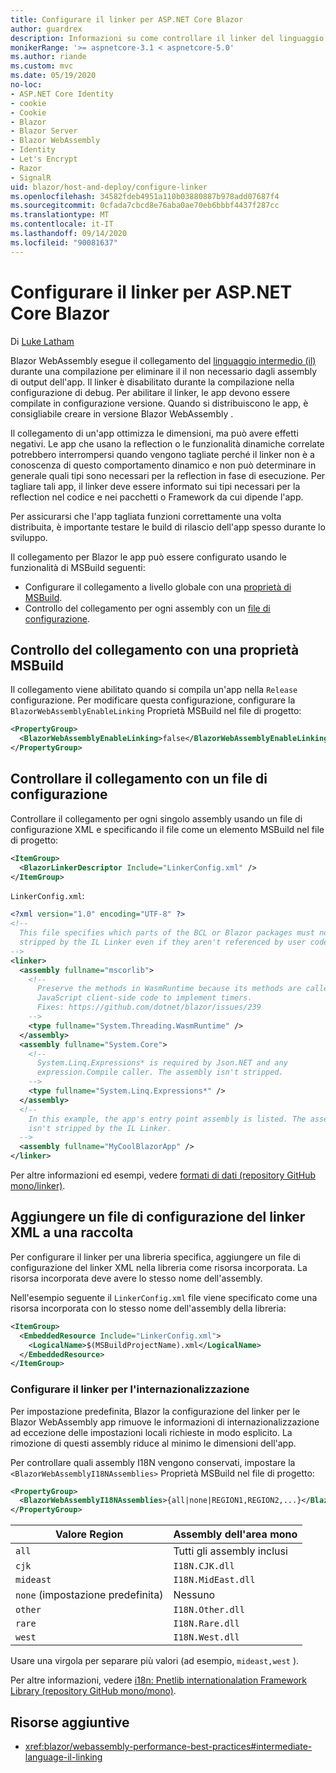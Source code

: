 ```yaml
---
title: Configurare il linker per ASP.NET Core Blazor
author: guardrex
description: Informazioni su come controllare il linker del linguaggio intermedio (IL) durante la compilazione di un' Blazor app.
monikerRange: '>= aspnetcore-3.1 < aspnetcore-5.0'
ms.author: riande
ms.custom: mvc
ms.date: 05/19/2020
no-loc:
- ASP.NET Core Identity
- cookie
- Cookie
- Blazor
- Blazor Server
- Blazor WebAssembly
- Identity
- Let's Encrypt
- Razor
- SignalR
uid: blazor/host-and-deploy/configure-linker
ms.openlocfilehash: 34582fdeb4951a110b03880887b978add07687f4
ms.sourcegitcommit: 0cfada7cbcd8e76aba0ae70eb6bbbf4437f287cc
ms.translationtype: MT
ms.contentlocale: it-IT
ms.lasthandoff: 09/14/2020
ms.locfileid: "90081637"
---
```

# <a name="configure-the-linker-for-aspnet-core-no-locblazor"></a>Configurare il linker per ASP.NET Core Blazor

Di [Luke Latham](https://github.com/guardrex)

Blazor WebAssembly esegue il collegamento del [linguaggio intermedio (il)](/dotnet/standard/managed-code#intermediate-language--execution) durante una compilazione per eliminare il il non necessario dagli assembly di output dell'app. Il linker è disabilitato durante la compilazione nella configurazione di debug. Per abilitare il linker, le app devono essere compilate in configurazione versione. Quando si distribuiscono le app, è consigliabile creare in versione Blazor WebAssembly . 

Il collegamento di un'app ottimizza le dimensioni, ma può avere effetti negativi. Le app che usano la reflection o le funzionalità dinamiche correlate potrebbero interrompersi quando vengono tagliate perché il linker non è a conoscenza di questo comportamento dinamico e non può determinare in generale quali tipi sono necessari per la reflection in fase di esecuzione. Per tagliare tali app, il linker deve essere informato sui tipi necessari per la reflection nel codice e nei pacchetti o Framework da cui dipende l'app.

Per assicurarsi che l'app tagliata funzioni correttamente una volta distribuita, è importante testare le build di rilascio dell'app spesso durante lo sviluppo.

Il collegamento per Blazor le app può essere configurato usando le funzionalità di MSBuild seguenti:

* Configurare il collegamento a livello globale con una [proprietà di MSBuild](#control-linking-with-an-msbuild-property).
* Controllo del collegamento per ogni assembly con un [file di configurazione](#control-linking-with-a-configuration-file).

## <a name="control-linking-with-an-msbuild-property"></a>Controllo del collegamento con una proprietà MSBuild

Il collegamento viene abilitato quando si compila un'app nella `Release` configurazione. Per modificare questa configurazione, configurare la `BlazorWebAssemblyEnableLinking` Proprietà MSBuild nel file di progetto:

```xml
<PropertyGroup>
  <BlazorWebAssemblyEnableLinking>false</BlazorWebAssemblyEnableLinking>
</PropertyGroup>
```

## <a name="control-linking-with-a-configuration-file"></a>Controllare il collegamento con un file di configurazione

Controllare il collegamento per ogni singolo assembly usando un file di configurazione XML e specificando il file come un elemento MSBuild nel file di progetto:

```xml
<ItemGroup>
  <BlazorLinkerDescriptor Include="LinkerConfig.xml" />
</ItemGroup>
```

`LinkerConfig.xml`:

```xml
<?xml version="1.0" encoding="UTF-8" ?>
<!--
  This file specifies which parts of the BCL or Blazor packages must not be
  stripped by the IL Linker even if they aren't referenced by user code.
-->
<linker>
  <assembly fullname="mscorlib">
    <!--
      Preserve the methods in WasmRuntime because its methods are called by 
      JavaScript client-side code to implement timers.
      Fixes: https://github.com/dotnet/blazor/issues/239
    -->
    <type fullname="System.Threading.WasmRuntime" />
  </assembly>
  <assembly fullname="System.Core">
    <!--
      System.Linq.Expressions* is required by Json.NET and any 
      expression.Compile caller. The assembly isn't stripped.
    -->
    <type fullname="System.Linq.Expressions*" />
  </assembly>
  <!--
    In this example, the app's entry point assembly is listed. The assembly
    isn't stripped by the IL Linker.
  -->
  <assembly fullname="MyCoolBlazorApp" />
</linker>
```

Per altre informazioni ed esempi, vedere [formati di dati (repository GitHub mono/linker)](https://github.com/mono/linker/blob/master/docs/data-formats.md).

## <a name="add-an-xml-linker-configuration-file-to-a-library"></a>Aggiungere un file di configurazione del linker XML a una raccolta

Per configurare il linker per una libreria specifica, aggiungere un file di configurazione del linker XML nella libreria come risorsa incorporata. La risorsa incorporata deve avere lo stesso nome dell'assembly.

Nell'esempio seguente il `LinkerConfig.xml` file viene specificato come una risorsa incorporata con lo stesso nome dell'assembly della libreria:

```xml
<ItemGroup>
  <EmbeddedResource Include="LinkerConfig.xml">
    <LogicalName>$(MSBuildProjectName).xml</LogicalName>
  </EmbeddedResource>
</ItemGroup>
```

### <a name="configure-the-linker-for-internationalization"></a>Configurare il linker per l'internazionalizzazione

Per impostazione predefinita, Blazor la configurazione del linker per le Blazor WebAssembly app rimuove le informazioni di internazionalizzazione ad eccezione delle impostazioni locali richieste in modo esplicito. La rimozione di questi assembly riduce al minimo le dimensioni dell'app.

Per controllare quali assembly I18N vengono conservati, impostare la `<BlazorWebAssemblyI18NAssemblies>` Proprietà MSBuild nel file di progetto:

```xml
<PropertyGroup>
  <BlazorWebAssemblyI18NAssemblies>{all|none|REGION1,REGION2,...}</BlazorWebAssemblyI18NAssemblies>
</PropertyGroup>
```

| Valore Region     | Assembly dell'area mono    |
| ---------------- | ----------------------- |
| `all`            | Tutti gli assembly inclusi |
| `cjk`            | `I18N.CJK.dll`          |
| `mideast`        | `I18N.MidEast.dll`      |
| `none` (impostazione predefinita) | Nessuno                    |
| `other`          | `I18N.Other.dll`        |
| `rare`           | `I18N.Rare.dll`         |
| `west`           | `I18N.West.dll`         |

Usare una virgola per separare più valori (ad esempio, `mideast,west` ).

Per altre informazioni, vedere [i18n: Pnetlib internationalation Framework Library (repository GitHub mono/mono)](https://github.com/mono/mono/tree/master/mcs/class/I18N).

## <a name="additional-resources"></a>Risorse aggiuntive

* <xref:blazor/webassembly-performance-best-practices#intermediate-language-il-linking>
